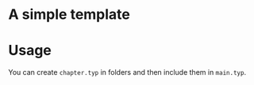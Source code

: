 # A simple template

# Usage

You can create `chapter.typ` in folders and then include them in `main.typ`.